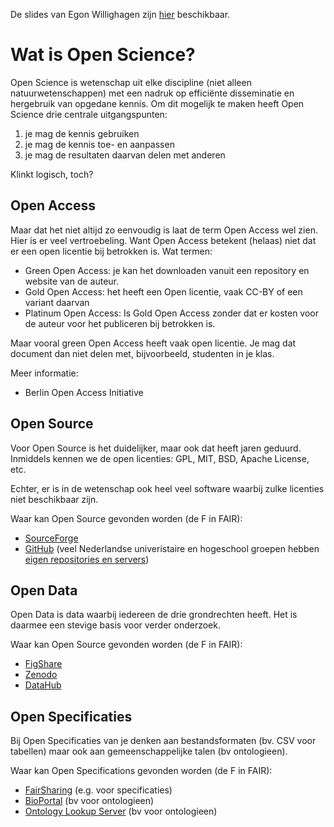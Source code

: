 De slides van Egon Willighagen zijn [hier](https://speakerdeck.com/egonw/verder-bouwen-aan-open-science) beschikbaar.

Wat is Open Science?
====================

Open Science is wetenschap uit elke discipline (niet alleen natuurwetenschappen) met een
nadruk op efficiënte disseminatie en hergebruik van opgedane kennis. Om dit mogelijk te maken
heeft Open Science drie centrale uitgangspunten:

1. je mag de kennis gebruiken
2. je mag de kennis toe- en aanpassen
3. je mag de resultaten daarvan delen met anderen

Klinkt logisch, toch?


Open Access
-----------

Maar dat het niet altijd zo eenvoudig is laat de term Open Access wel zien. Hier is er veel
vertroebeling. Want Open Access betekent (helaas) niet dat er een open licentie bij betrokken
is. Wat termen:

- Green Open Access: je kan het downloaden vanuit een repository en website van de auteur.
- Gold Open Access: het heeft een Open licentie, vaak CC-BY of een variant daarvan
- Platinum Open Access: Is Gold Open Access zonder dat er kosten voor de auteur voor het
  publiceren bij betrokken is.

Maar vooral green Open Access heeft vaak open licentie. Je mag dat document dan niet
delen met, bijvoorbeeld, studenten in je klas.

Meer informatie:

* Berlin Open Access Initiative

Open Source
-----------

Voor Open Source is het duidelijker, maar ook dat heeft jaren geduurd. Inmiddels kennen
we de open licenties: GPL, MIT, BSD, Apache License, etc.

Echter, er is in de wetenschap ook heel veel software waarbij zulke licenties niet
beschikbaar zijn.

Waar kan Open Source gevonden worden (de F in FAIR):
* [SourceForge](http://sf.net/)
* [GitHub](http://github.com/) (veel Nederlandse univeristaire en hogeschool groepen hebben [eigen repositories en servers](https://docs.google.com/spreadsheets/d/1yXNQg4S7GVRbaB__zCoBr67y_uwx7Eq-C4JGowJMAt0/edit#gid=0))

Open Data
---------

Open Data is data waarbij iedereen de drie grondrechten heeft. Het is daarmee een stevige basis voor
verder onderzoek.

Waar kan Open Source gevonden worden (de F in FAIR):
* [FigShare](http://figshare.org)
* [Zenodo](http://zenodo.org)
* [DataHub](http://datahub.io/)

Open Specificaties
------------------

Bij Open Specificaties van je denken aan bestandsformaten (bv. CSV voor tabellen) maar ook aan
gemeenschappelijke talen (bv ontologieen).

Waar kan Open Specifications gevonden worden (de F in FAIR):
* [FairSharing](http://fairsharing.org) (e.g. voor specificaties)
* [BioPortal](http://bioportal.org) (bv voor ontologieen)
* [Ontology Lookup Server](https://www.ebi.ac.uk/ols/) (bv voor ontologieen)
